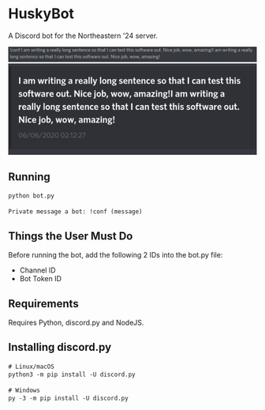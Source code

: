 # HuskyBot
A Discord bot for the Northeastern '24 server.

![Private Message the Bot](pictures/botPM.png)
![Output](pictures/botOutput.png)


## Running
    python bot.py

    Private message a bot: !conf (message)

## Things the User Must Do
Before running the bot, add the following 2 IDs into the bot.py file:
* Channel ID
* Bot Token ID

## Requirements
Requires Python, discord.py and NodeJS.

## Installing discord.py
    # Linux/macOS
    python3 -m pip install -U discord.py

    # Windows
    py -3 -m pip install -U discord.py

